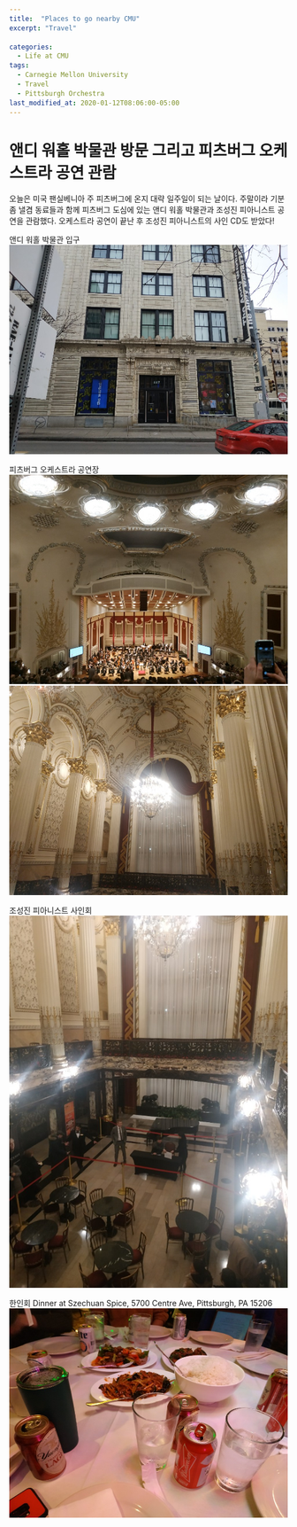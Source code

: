 ```yaml
---
title:  "Places to go nearby CMU"
excerpt: "Travel"

categories:
  - Life at CMU
tags:
  - Carnegie Mellon University
  - Travel
  - Pittsburgh Orchestra
last_modified_at: 2020-01-12T08:06:00-05:00
---
```


# 앤디 워홀 박물관 방문 그리고 피츠버그 오케스트라 공연 관람
오늘은 미국 팬실베니아 주 피츠버그에 온지 대략 일주일이 되는 날이다. 주말이라 기분 좀 낼겸 동료들과 함께 피츠버그 도심에 있는 앤디 워홀 박물관과 조성진 피아니스트 공연을 관람했다. 오케스트라 공연이 끝난 후 조성진 피아니스트의 사인 CD도 받았다! 

앤디 워홀 박물관 입구  
![](/images/andywarhol_museum0.jpg)  

피츠버그 오케스트라 공연장  
![](/images/pitt_orchestra0.jpg)  
![](/images/pitt_orchestra1.jpg)  

조성진 피아니스트 사인회  
![](/images/pitt_orchestra2.jpg)  

한인회 Dinner at Szechuan Spice, 5700 Centre Ave, Pittsburgh, PA 15206  
![](/images/한인회_저녁0.jpg)  
